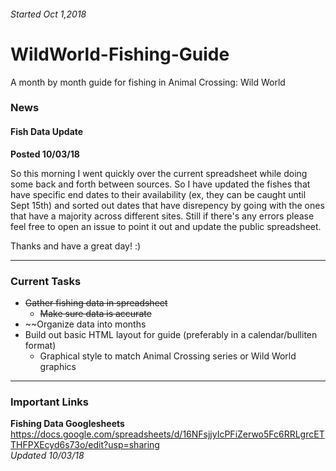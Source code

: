 ###### Started Oct 1,2018

# WildWorld-Fishing-Guide
A month by month guide for fishing in Animal Crossing: Wild World

### News

#### Fish Data Update
**Posted 10/03/18**

So this morning I went quickly over the current spreadsheet while doing some back and forth between sources. So I have updated the fishes that have specific end dates to their availability (ex, they can be caught until Sept 15th) and sorted out dates that have disrepency by going with the ones that have a majority across different sites. Still if there's any errors please feel free to open an issue to point it out and update the public spreadsheet.

Thanks and have a great day! :)

---

### Current Tasks

* ~~Gather fishing data in spreadsheet~~
  * ~~Make sure data is accurate~~
* ~~Organize data into months
* Build out basic HTML layout for guide (preferably in a calendar/bulliten format)
  * Graphical style to match Animal Crossing series or Wild World graphics

---

### Important Links

**Fishing Data Googlesheets**
https://docs.google.com/spreadsheets/d/16NFsjjyIcPFiZerwo5Fc6RRLgrcETTHFPXEcyd6s73o/edit?usp=sharing  
*Updated 10/03/18*
